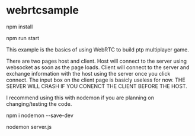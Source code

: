 # webrtcsample

npm install

npm run start

This example is the basics of using WebRTC to build ptp multiplayer game.

There are two pages host and client. Host will connect to the server using websocket as soon as the page loads. Client will connect to the server and exchange information with the host using the server once you click connect. The input box on the client page is basicly useless for now.
THE SERVER WILL CRASH IF YOU CONENCT THE CLIENT BEFORE THE HOST.


I recommend using this with nodemon if you are planning on changing/testing the code.

npm i nodemon --save-dev

nodemon server.js

